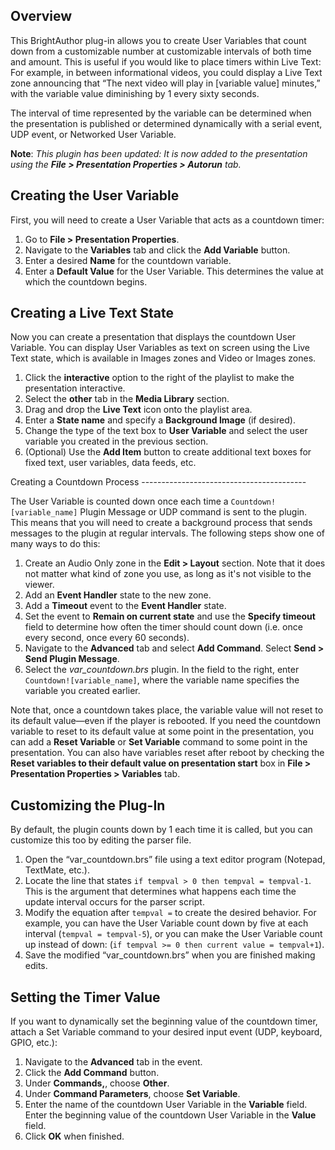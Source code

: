Overview
--------------
<p>This BrightAuthor plug-in allows you to create User Variables that count down from a customizable number at customizable intervals of both time and amount. This is useful if you would like to place timers within Live Text: For example, in between informational videos, you could display a Live Text zone announcing that “The next video will play in [variable value] minutes,” with the variable value diminishing by 1 every sixty seconds.</p>
<p>The interval of time represented by the variable can be determined when the presentation is published or determined dynamically with a serial event, UDP event, or Networked User Variable.</p>
<strong>Note</strong>: <em>This plugin has been updated: It is now added to the presentation using the <strong>File > Presentation Properties > Autorun</strong> tab.</em>

Creating the User Variable
----------------------------------
<p>First, you will need to create a User Variable that acts as a countdown timer: </p>
<ol>
<li>Go to <strong>File > Presentation Properties</strong>.</li>
<li>Navigate to the <strong>Variables</strong> tab and click the <strong>Add Variable</strong> button.</li>
<li>Enter a desired <strong>Name</strong>  for the countdown variable. </li>
<li>Enter a <strong>Default Value</strong> for the User Variable. This determines the value at which the countdown begins.</li>
</ol>

Creating a Live Text State
----------------------------
<p>Now you can create a presentation that displays the countdown User Variable. You can display User Variables as text on screen using the Live Text state, which is available in Images zones and Video or Images zones.</p>
<ol>
<li>Click the <strong>interactive</strong> option to the right of the playlist to make the presentation interactive.</li>
<li>Select the <strong>other</strong> tab in the <strong>Media Library</strong> section.</li>
<li>Drag and drop the <strong>Live Text</strong> icon onto the playlist area.</li>
<li>Enter a <strong>State name</strong> and specify a <strong>Background Image</strong> (if desired).</li>
<li>Change the type of the text box to <strong>User Variable</strong> and select the user variable you created in the previous section.</li>
<li>(Optional) Use the <strong>Add Item</strong> button to create additional text boxes for fixed text, user variables, data feeds, etc.</li>
</ol>
Creating a Countdown Process
-----------------------------------------
<p>The User Variable is counted down once each time a <code>Countdown![variable_name]</code> Plugin Message or UDP command is sent to the plugin. This means that you will need to create a background process that sends messages to the plugin at regular intervals. The following steps show one of many ways to do this:</p>
<ol>
<li>Create an Audio Only zone in the <strong>Edit > Layout</strong> section. Note that it does not matter what kind of zone you use, as long as it's not visible to the viewer.</li>
<li>Add an <strong>Event Handler</strong> state to the new zone.</li>
<li>Add a <strong>Timeout</strong> event to the <strong>Event Handler</strong> state. </li>
<li>Set the event to <strong>Remain on current state</strong> and use the <strong>Specify timeout</strong> field to determine how often the timer should count down (i.e. once every second, once every 60 seconds).</li>
<li>Navigate to the <strong>Advanced</strong> tab and select <strong>Add Command</strong>. Select <strong>Send > Send Plugin Message</strong>.</li>
<li>Select the <em>var_countdown.brs</em> plugin. In the field to the right, enter <code>Countdown![variable_name]</code>, where the variable name specifies the variable you created earlier.</li>
</ol>
<p>Note that, once a countdown takes place, the variable value will not reset to its default value—even if the player is rebooted. If you need the countdown variable to reset to its default value at some point in the presentation, you can add a <strong>Reset Variable</strong> or <strong>Set Variable</strong> command to some point in the presentation. You can also have variables reset after reboot by checking the <strong>Reset variables to their default value on presentation start</strong> box in <strong>File > Presentation Properties > Variables</strong> tab.</p>

Customizing the Plug-In
-------------------------------
<p>By default, the plugin counts down by 1 each time it is called, but you can customize this too by editing the parser file.</p>
<ol>
<li>Open the “var_countdown.brs” file using a text editor program (Notepad, TextMate, etc.).</li>
<li>Locate the line that states <code>if tempval > 0 then tempval = tempval-1</code>. This is the argument that determines what happens each time the update interval occurs for the parser script.</li>
<li>Modify the equation after <code>tempval =</code> to create the desired behavior. For example, you can have the User Variable count down by five at each interval (<code>tempval = tempval-5</code>), or you can make the User Variable count up instead of down: (<code>if tempval >= 0 then current value = tempval+1</code>).</li>
<li>Save the modified “var_countdown.brs” when you are finished making edits.</li>
</ol>

Setting the Timer Value
-----------------------------------
<p>If you want to dynamically set the beginning value of the countdown timer, attach a Set Variable command to your desired input event (UDP, keyboard, GPIO, etc.):</p> 
<ol>
<li>Navigate to the <strong>Advanced</strong> tab in the event.</li>
<li>Click the <strong>Add Command</strong> button.</li>
<li>Under <strong>Commands,</strong>, choose <strong>Other</strong>.</li>
<li>Under <strong>Command Parameters</strong>, choose <strong>Set Variable</strong>.</li>
<li>Enter the name of the countdown User Variable in the <strong>Variable</strong> field. Enter the beginning value of the countdown User Variable in the <strong>Value</strong> field.</li>
<li>Click <strong>OK</strong> when finished.</li>
</ol>
